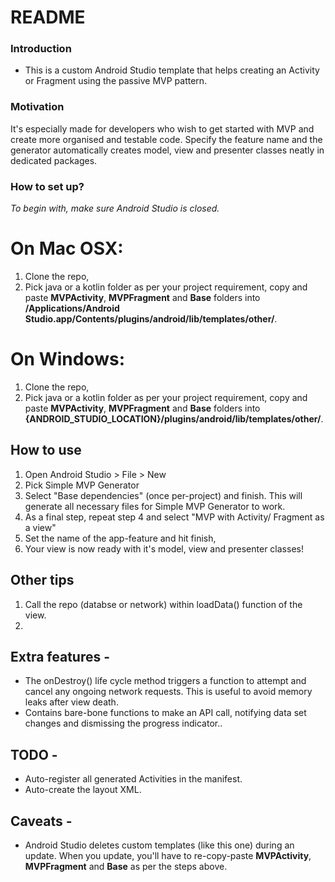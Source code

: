 # README #

### Introduction ###

* This is a custom Android Studio template that helps creating an Activity or Fragment using the passive MVP pattern.

### Motivation ###

It's especially made for developers who wish to get started with MVP and create more organised and testable code. Specify the feature name and the generator automatically creates model, view and presenter classes neatly in dedicated packages. 

### How to set up? ###

*To begin with, make sure Android Studio is closed.* 

# On Mac OSX:

1. Clone the repo,
2. Pick java or a kotlin folder as per your project requirement, copy and paste **MVPActivity**, **MVPFragment** and **Base** folders into **/Applications/Android Studio.app/Contents/plugins/android/lib/templates/other/**.

# On Windows: 

1. Clone the repo,
2. Pick java or a kotlin folder as per your project requirement, copy and paste **MVPActivity**, **MVPFragment** and **Base** folders into **{ANDROID_STUDIO_LOCATION}/plugins/android/lib/templates/other/**.

## How to use ##

1. Open Android Studio > File > New
2. Pick Simple MVP Generator
3. Select "Base dependencies" (once per-project) and finish. This will generate all necessary files for Simple MVP Generator to work.
4. As a final step, repeat step 4 and select "MVP with Activity/ Fragment as a view"
5. Set the name of the app-feature and hit finish,
6. Your view is now ready with it's model, view and presenter classes!

## Other tips ##

1. Call the repo (databse or network) within loadData() function of the view.
2. 

## Extra features -

* The onDestroy() life cycle method triggers a function to attempt and cancel any ongoing network requests. This is useful to avoid memory leaks after view death.
* Contains bare-bone functions to make an API call, notifying data set changes and dismissing the progress indicator..

## TODO -

* Auto-register all generated Activities in the manifest.
* Auto-create the layout XML.

## Caveats - 

* Android Studio deletes custom templates (like this one) during an update. When you update, you'll have to re-copy-paste **MVPActivity**, **MVPFragment** and **Base** as per the steps above.
